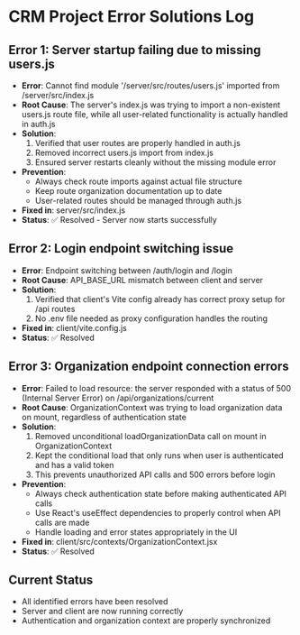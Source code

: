 # CRM Project Error Solutions Log

## Error 1: Server startup failing due to missing users.js
- **Error**: Cannot find module '/server/src/routes/users.js' imported from /server/src/index.js
- **Root Cause**: The server's index.js was trying to import a non-existent users.js route file, while all user-related functionality is actually handled in auth.js
- **Solution**: 
  1. Verified that user routes are properly handled in auth.js
  2. Removed incorrect users.js import from index.js
  3. Ensured server restarts cleanly without the missing module error
- **Prevention**: 
  - Always check route imports against actual file structure
  - Keep route organization documentation up to date
  - User-related routes should be managed through auth.js
- **Fixed in**: server/src/index.js
- **Status**: ✅ Resolved - Server now starts successfully

## Error 2: Login endpoint switching issue
- **Error**: Endpoint switching between /auth/login and /login
- **Root Cause**: API_BASE_URL mismatch between client and server
- **Solution**: 
  1. Verified that client's Vite config already has correct proxy setup for /api routes
  2. No .env file needed as proxy configuration handles the routing
- **Fixed in**: client/vite.config.js
- **Status**: ✅ Resolved

## Error 3: Organization endpoint connection errors
- **Error**: Failed to load resource: the server responded with a status of 500 (Internal Server Error) on /api/organizations/current
- **Root Cause**: OrganizationContext was trying to load organization data on mount, regardless of authentication state
- **Solution**:
  1. Removed unconditional loadOrganizationData call on mount in OrganizationContext
  2. Kept the conditional load that only runs when user is authenticated and has a valid token
  3. This prevents unauthorized API calls and 500 errors before login
- **Prevention**:
  - Always check authentication state before making authenticated API calls
  - Use React's useEffect dependencies to properly control when API calls are made
  - Handle loading and error states appropriately in the UI
- **Fixed in**: client/src/contexts/OrganizationContext.jsx
- **Status**: ✅ Resolved

## Current Status
- All identified errors have been resolved
- Server and client are now running correctly
- Authentication and organization context are properly synchronized 